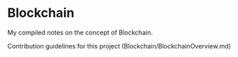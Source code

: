 # Blockchain
My compiled notes on the concept of Blockchain. 

Contribution guidelines for this project (Blockchain/BlockchainOverview.md)
